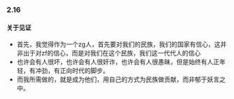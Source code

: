 ### 2.16
#### 关于见证
- 首先，我觉得作为一个zg人，首先要对我们的民族，我们的国家有信心，这并非出于对zf的信心，而是对我们在这个民族，我们这一代代人的信心
- 也许会有人很坏，也许会有人很奸诈，也许会有人很愚昧，但是始终有人正年轻，有冲劲，有正向时代的脚步。
- 而我所需做的，就是成为他们，用自己的方式为民族做贡献，而非郁于妖言之中。
